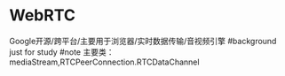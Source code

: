 # WebRTC
Google开源/跨平台/主要用于浏览器/实时数据传输/音视频引擎
#background
just for study
#note
主要类：mediaStream,RTCPeerConnection.RTCDataChannel
